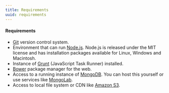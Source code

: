 ```yaml
---
title: Requirements
uuid: requirements
---
```

#### Requirements

* [Git](http://git-scm.com/) version control system.
* Environment that can run [Node.js](http://nodejs.org/download/). Node.js is released under the MIT license and has installation packages available for Linux, Windows and Macintosh.
* Instance of [Grunt](http://gruntjs.com/) (JavaScript Task Runner) installed.
* [Bower](https://github.com/bower/bower) package manager for the web.
* Access to a running instance of [MongoDB](http://www.mongodb.org/). You can host this yourself or use services like [MongoLab](https://mongolab.com/welcome/).
* Access to local file system or CDN like [Amazon S3](http://aws.amazon.com/s3/).